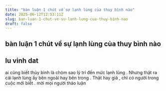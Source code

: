 ```yaml
---
title: "bàn luận 1 chút về sự lạnh lùng của thuy bình nào"
date: 2025-06-12T12:53:11Z
slug: ban-luan-1-chut-ve-su-lanh-lung-cua-thuy-binh-nao
draft: false
---
```


## bàn luận 1 chút về sự lạnh lùng của thuy bình nào

## lu vinh dat

ai cũng biết thủy bình là chòm sao lý trí đến mức lạnh lùng . Nhưng thật ra cái lạnh lùng ấy bên ngoài hay bên trong . Thật hay giả , chỉ có người trong cuộc mới biết . mời mọi người thảo luận